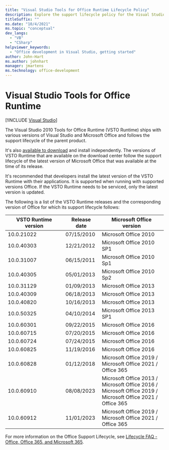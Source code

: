 ```yaml
---
title: "Visual Studio Tools for Office Runtime Lifecycle Policy"
description: Explore the support lifecycle policy for the Visual Studio Tools for Office Runtime, including available versions and release dates.
titleSuffix: ""
ms.date: "10/4/2021"
ms.topic: "conceptual"
dev_langs:
  - "VB"
  - "CSharp"
helpviewer_keywords:
  - "Office development in Visual Studio, getting started"
author: John-Hart
ms.author: johnhart
manager: jmartens
ms.technology: office-development
---
```

# Visual Studio Tools for Office Runtime

 [!INCLUDE [Visual Studio](~/includes/applies-to-version/vs-windows-only.md)]

The Visual Studio 2010 Tools for Office Runtime (VSTO Runtime) ships with various versions of Visual Studio and Microsoft Office and follows the support lifecycle of the parent product.

It's also [available to download](https://aka.ms/VSTORuntimeDownload) and install independently. The versions of VSTO Runtime that are available on the download center follow the support lifecycle of the latest version of Microsoft Office that was available at the time of its release.

It's recommended that developers install the latest version of the VSTO Runtime with their applications. It is supported when running with supported versions Office. If the VSTO Runtime needs to be serviced, only the latest version is updated.

The following is a list of the VSTO Runtime releases and the corresponding version of Office for which its support lifecycle follows: 

| VSTO Runtime version | Release date | Microsoft Office version |
| --- | --- | --- |
| 10.0.21022 | 07/15/2010 | Microsoft Office 2010 |
| 10.0.40303 | 12/21/2012 | Microsoft Office 2010 SP1 |
| 10.0.31007 | 06/15/2011 | Microsoft Office 2010 Sp1 |
| 10.0.40305 | 05/01/2013 | Microsoft Office 2010 Sp2 |
| 10.0.31129 | 01/09/2013 | Microsoft Office 2013 |
| 10.0.40309 | 06/18/2013 | Microsoft Office 2013 |
| 10.0.40820 | 10/16/2013 | Microsoft Office 2013 |
| 10.0.50325 | 04/10/2014 | Microsoft Office 2013 SP1 |
| 10.0.60301 | 09/22/2015 | Microsoft Office 2016 |
| 10.0.60715 | 07/20/2015 | Microsoft Office 2016 |
| 10.0.60724 | 07/24/2015 | Microsoft Office 2016 |
| 10.0.60825 | 11/19/2016 | Microsoft Office 2016 |
| 10.0.60828 | 01/12/2018 | Microsoft Office 2019 / <br>Microsoft Office 2021 / <br>Office 365 |
| 10.0.60910 | 08/08/2023 | Microsoft Office 2013 / <br>Microsoft Office 2016 / <br>Microsoft Office 2019 / <br>Microsoft Office 2021 / <br>Office 365 |
| 10.0.60912 | 11/01/2023 | Microsoft Office 2019 / <br>Microsoft Office 2021 / <br>Office 365 |

For more information on the Office Support Lifecycle, see [Lifecycle FAQ - Office, Office 365, and Microsoft 365](/lifecycle/faq/office).

